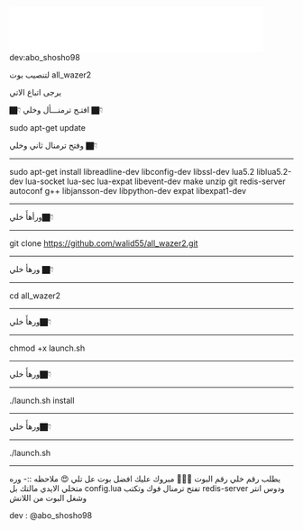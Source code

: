 <iframe src="//www.facebook.com/plugins/follow?href=https%3A%2F%2Fwww.facebook.com%2Fzaeem1997&amp;layout=standard&amp;show_faces=true&amp;colorscheme=light&amp;width=450&amp;height=80" scrolling="no" frameborder="0" style="border:none; overflow:hidden; width:450px; height:80px;" allowTransparency="true"></iframe>
dev:abo_shosho98

لتنصيب بوت all_wazer2 


يرجى اتباع الاتي 


👇🏿
 افتـح ترمنـــأل وخلي 👇🏿 

sudo apt-get update 

وفتح ترمنال ثاني وخلي 👇🏿 
************************************************
sudo apt-get install libreadline-dev libconfig-dev libssl-dev lua5.2 liblua5.2-dev lua-socket lua-sec lua-expat libevent-dev make unzip git redis-server autoconf g++ libjansson-dev libpython-dev expat libexpat1-dev
************************************************************
ورأهأَ خلي👇🏿
**************
git clone https://github.com/walid55/all_wazer2.git
*****************************************************
ورهأ خلي 👇🏿 
**************************
cd all_wazer2
**************************
ورهأَ خلي👇🏿 
**************************
chmod +x launch.sh
**************************
ورهأَ خلي👇🏿 
**************************
./launch.sh install
**************************
ورهأَ خلي👇🏿 
**************************
./launch.sh 
**************************
يطلب رقم خلي رقم البوت ✋🏿😘
مبروك عليك افضل بوت عل تلي 😍
ملاحظه ::- 
وره متخلي الايدي مالتك بل config.lua 
تفتح ترمنال فوك وتكتب 
redis-server 
ودوس انتر وشغل البوت من اللانش

dev : @abo_shosho98
